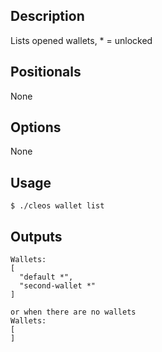 ## Description

Lists opened wallets, * = unlocked

## Positionals
None

## Options
None

## Usage


```shell
$ ./cleos wallet list
```

## Outputs


```shell
Wallets:
[
  "default *",
  "second-wallet *"
]

or when there are no wallets
Wallets:
[
]

```
